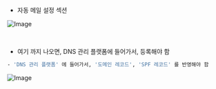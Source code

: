 
- 자동 메일 설정 섹션

![Image](https://i.imgur.com/qXq1mEt.png)


<br />

- 여기 까지 나오면, DNS 관리 플랫폼에 들어가서, 등록해야 함 
```bash
- 'DNS 관리 플랫폼' 에 들어가서, '도메인 레코드', 'SPF 레코드' 를 반영해야 함
```
![Image](https://i.imgur.com/Rnx30Ao.png)

